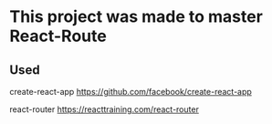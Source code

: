 # This project was made to master React-Route

## Used 
create-react-app
https://github.com/facebook/create-react-app

react-router
https://reacttraining.com/react-router